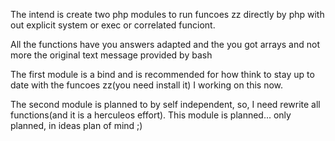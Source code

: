 The intend is create two php modules to run funcoes zz directly by php with out explicit system or exec or correlated funciont.

All the functions have you answers adapted and the you got arrays and not more the original text message provided by bash

The first module is a bind and is recommended for how think to stay up to date with the funcoes zz(you need install it)
I working on this now.

The second module is planned to by self independent, so, I need rewrite all functions(and it is a herculeos effort).
This module is planned... only planned, in ideas plan of mind ;)